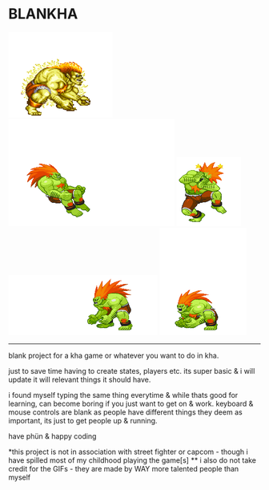 # BLANKHA

![image](img/blanka.gif) ![image](img/roll.gif) ![image](img/dizzy.gif) ![image](img/slide.gif) ![image](img/fruit.gif)

------

blank project for a kha game or whatever you want to do in kha.

just to save time having to create states, players etc. its super basic & i will update it will relevant things it should have.

i found myself typing the same thing everytime & while thats good for learning, can become boring if you just want to get on & work.
keyboard & mouse controls are blank as people have different things they deem as important, its just to get people up & running.

have phün & happy coding

*this project is not in association with street fighter or capcom - though i have spilled most of my childhood playing the game[s]
** i also do not take credit for the GIFs - they are made by WAY more talented people than myself